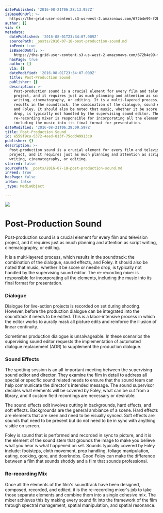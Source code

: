 ```yaml
---
datePublished: '2016-08-21T06:28:13.957Z'
isBasedOnUrl: >-
  https://the-grid-user-content.s3-us-west-2.amazonaws.com/672b4e99-f2b9-4141-a387-148f40057a0c.jpg
author: []
via: {}
metadata:
  datePublished: '2016-08-01T23:34:07.009Z'
  sourcePath: _posts/2016-07-18-post-production-sound.md
  inFeed: true
  isBasedOnUrl: >-
    https://the-grid-user-content.s3-us-west-2.amazonaws.com/672b4e99-f2b9-4141-a387-148f40057a0c.jpg
  hasPage: true
  author: []
  via: {}
  dateModified: '2016-08-01T23:34:07.009Z'
  title: Post-Production Sound
  publisher: {}
  description: >-
    Post-production sound is a crucial element for every film and television
    project, and it requires just as much planning and attention as script
    writing, cinematography, or editing. It is a multi-layered process, which
    results in the soundtrack: the combination of the dialogue, sound effects,
    and Foley. It should also be noted that music, whether it be score or needle
    drop, is typically not handled by the supervising sound editor. The
    re-recording mixer is responsible for incorporating all the elements,
    including the music into its final format for presentation.
dateModified: '2016-08-21T06:28:09.597Z'
title: Post-Production Sound
id: e559f9ca-5372-4eed-813f-75cdd49913c9
publisher: {}
description: >-
  Post-production sound is a crucial element for every film and television
  project, and it requires just as much planning and attention as script
  writing, cinematography, or editing. 
starred: false
sourcePath: _posts/2016-07-18-post-production-sound.md
inFeed: true
hasPage: false
inNav: false
_type: MediaObject

---
```

![](https://imgflo.herokuapp.com/graph/vahj1ThiexotieMo/aea62cb7db3c85441fea32d873da28c8/croprotate.jpg?cropheight=1553&cropwidth=2517&degrees=0&input=https%3A%2F%2Fthe-grid-user-content.s3-us-west-2.amazonaws.com%2F672b4e99-f2b9-4141-a387-148f40057a0c.jpg&x=0&y=0)

# Post-Production Sound

Post-production sound is a crucial element for every film and television project, and it requires just as much planning and attention as script writing, cinematography, or editing. 

It is a multi-layered process, which results in the soundtrack: the combination of the dialogue, sound effects, and Foley. It should also be noted that music, whether it be score or needle drop, is typically not handled by the supervising sound editor. The re-recording mixer is responsible for incorporating all the elements, including the music into its final format for presentation.

### Dialogue

Dialogue for live-action projects is recorded on set during shooting. However, before the production dialogue can be integrated into the soundtrack it needs to be edited. This is a labor-intensive process in which the editor works to aurally mask all picture edits and reinforce the illusion of linear continuity.

Sometimes production dialogue is unsalvageable. In these scenarios the supervising sound editor requests the implementation of automated dialogue replacement (ADR) to supplement the production dialogue.

### Sound Effects

The spotting session is an all-important meeting between the supervising sound editor and director. They examine the film in detail to address all special or specific sound related needs to ensure that the sound team can help communicate the director's intended message. The sound supervisor decides what elements will be covered by Foley, what can be cut from a library, and if custom field recordings are necessary or desirable.

The sound effects edit involves cutting in backgrounds, hard effects, and soft effects. Backgrounds are the general ambiance of a scene. Hard effects are elements that are seen and need to be visually synced. Soft effects are sounds that need to be present but do not need to be in sync with anything visible on screen.

Foley is sound that is performed and recorded in sync to picture, and it is the element of the sound stem that grounds the image to make you believe what you hear is what happened on set. Sounds typically covered by Foley include: footsteps, cloth movement, prop handling, foliage manipulation, eating, cooking, gore, and doorknobs. Good Foley can make the difference between a film that sounds shoddy and a film that sounds professional.

### Re-recording Mix

Once all the elements of the film's soundtrack have been designed, composed, recorded, and edited, it is the re-recording mixer's job to take those separate elements and combine them into a single cohesive mix. The mixer achieves this by making every sound fit into the framework of the film through spectral management, spatial manipulation, and spatial resonance.